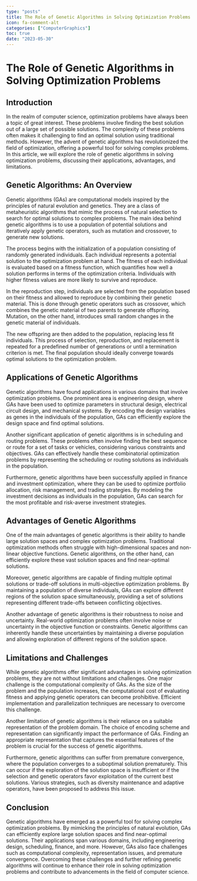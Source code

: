 ```yaml
---
type: "posts"
title: The Role of Genetic Algorithms in Solving Optimization Problems
icon: fa-comment-alt
categories: ["ComputerGraphics"]
toc: true
date: "2023-05-30"
---
```




# The Role of Genetic Algorithms in Solving Optimization Problems

## Introduction

In the realm of computer science, optimization problems have always been a topic of great interest. These problems involve finding the best solution out of a large set of possible solutions. The complexity of these problems often makes it challenging to find an optimal solution using traditional methods. However, the advent of genetic algorithms has revolutionized the field of optimization, offering a powerful tool for solving complex problems. In this article, we will explore the role of genetic algorithms in solving optimization problems, discussing their applications, advantages, and limitations.

## Genetic Algorithms: An Overview

Genetic algorithms (GAs) are computational models inspired by the principles of natural evolution and genetics. They are a class of metaheuristic algorithms that mimic the process of natural selection to search for optimal solutions to complex problems. The main idea behind genetic algorithms is to use a population of potential solutions and iteratively apply genetic operators, such as mutation and crossover, to generate new solutions.

The process begins with the initialization of a population consisting of randomly generated individuals. Each individual represents a potential solution to the optimization problem at hand. The fitness of each individual is evaluated based on a fitness function, which quantifies how well a solution performs in terms of the optimization criteria. Individuals with higher fitness values are more likely to survive and reproduce.

In the reproduction step, individuals are selected from the population based on their fitness and allowed to reproduce by combining their genetic material. This is done through genetic operators such as crossover, which combines the genetic material of two parents to generate offspring. Mutation, on the other hand, introduces small random changes in the genetic material of individuals.

The new offspring are then added to the population, replacing less fit individuals. This process of selection, reproduction, and replacement is repeated for a predefined number of generations or until a termination criterion is met. The final population should ideally converge towards optimal solutions to the optimization problem.

## Applications of Genetic Algorithms

Genetic algorithms have found applications in various domains that involve optimization problems. One prominent area is engineering design, where GAs have been used to optimize parameters in structural design, electrical circuit design, and mechanical systems. By encoding the design variables as genes in the individuals of the population, GAs can efficiently explore the design space and find optimal solutions.

Another significant application of genetic algorithms is in scheduling and routing problems. These problems often involve finding the best sequence or route for a set of tasks or vehicles, considering various constraints and objectives. GAs can effectively handle these combinatorial optimization problems by representing the scheduling or routing solutions as individuals in the population.

Furthermore, genetic algorithms have been successfully applied in finance and investment optimization, where they can be used to optimize portfolio allocation, risk management, and trading strategies. By modeling the investment decisions as individuals in the population, GAs can search for the most profitable and risk-averse investment strategies.

## Advantages of Genetic Algorithms

One of the main advantages of genetic algorithms is their ability to handle large solution spaces and complex optimization problems. Traditional optimization methods often struggle with high-dimensional spaces and non-linear objective functions. Genetic algorithms, on the other hand, can efficiently explore these vast solution spaces and find near-optimal solutions.

Moreover, genetic algorithms are capable of finding multiple optimal solutions or trade-off solutions in multi-objective optimization problems. By maintaining a population of diverse individuals, GAs can explore different regions of the solution space simultaneously, providing a set of solutions representing different trade-offs between conflicting objectives.

Another advantage of genetic algorithms is their robustness to noise and uncertainty. Real-world optimization problems often involve noise or uncertainty in the objective function or constraints. Genetic algorithms can inherently handle these uncertainties by maintaining a diverse population and allowing exploration of different regions of the solution space.

## Limitations and Challenges

While genetic algorithms offer significant advantages in solving optimization problems, they are not without limitations and challenges. One major challenge is the computational complexity of GAs. As the size of the problem and the population increases, the computational cost of evaluating fitness and applying genetic operators can become prohibitive. Efficient implementation and parallelization techniques are necessary to overcome this challenge.

Another limitation of genetic algorithms is their reliance on a suitable representation of the problem domain. The choice of encoding scheme and representation can significantly impact the performance of GAs. Finding an appropriate representation that captures the essential features of the problem is crucial for the success of genetic algorithms.

Furthermore, genetic algorithms can suffer from premature convergence, where the population converges to a suboptimal solution prematurely. This can occur if the exploration of the solution space is insufficient or if the selection and genetic operators favor exploitation of the current best solutions. Various strategies, such as diversity maintenance and adaptive operators, have been proposed to address this issue.

## Conclusion

Genetic algorithms have emerged as a powerful tool for solving complex optimization problems. By mimicking the principles of natural evolution, GAs can efficiently explore large solution spaces and find near-optimal solutions. Their applications span various domains, including engineering design, scheduling, finance, and more. However, GAs also face challenges such as computational complexity, representation issues, and premature convergence. Overcoming these challenges and further refining genetic algorithms will continue to enhance their role in solving optimization problems and contribute to advancements in the field of computer science.